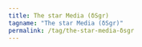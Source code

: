 ```yaml
---
title: The star Media (δSgr)
tagname: "The star Media (δSgr)"
permalink: /tag/the-star-media-δsgr
---
```

